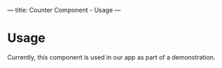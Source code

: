 








—
title: Counter Component - Usage
—
# Usage

Currently, this component is used in our app as part of a demonstration.